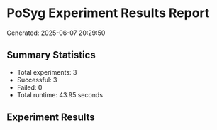 # PoSyg Experiment Results Report

Generated: 2025-06-07 20:29:50

## Summary Statistics

- Total experiments: 3
- Successful: 3
- Failed: 0
- Total runtime: 43.95 seconds

## Experiment Results

